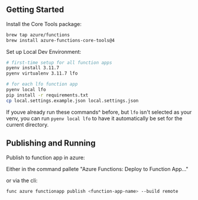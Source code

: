 ## Getting Started

Install the Core Tools package:
```bash
brew tap azure/functions
brew install azure-functions-core-tools@4
```

Set up Local Dev Environment:
```bash
# first-time setup for all function apps
pyenv install 3.11.7
pyenv virtualenv 3.11.7 lfo
```

```bash
# for each lfo function app
pyenv local lfo
pip install -r requirements.txt
cp local.settings.example.json local.settings.json
```

If youve already run these commands^ before, but `lfo` isn't selected as your venv, you can run `pyenv local lfo` to have it automatically be set for the current directory.

## Publishing and Running
Publish to function app in azure:

Either in the command pallete "Azure Functions: Deploy to Function App..."

or via the cli:
```bash
func azure functionapp publish <function-app-name> --build remote 
```
